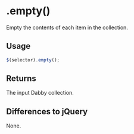 # .empty()

Empty the contents of each item in the collection.

## Usage

```javascript
$(selector).empty();
```

## Returns

The input Dabby collection.

## Differences to jQuery

None.